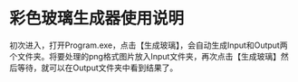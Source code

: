 # 彩色玻璃生成器使用说明
初次进入，打开Program.exe，点击【生成玻璃】，会自动生成Input和Output两个文件夹。将要处理的png格式图片放入Input文件夹，再次点击【生成玻璃】然后等待，就可以在Output文件夹中看到结果了。